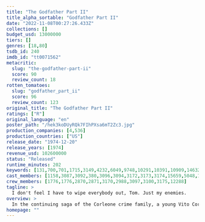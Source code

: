 ```yaml
---
title: "The Godfather Part II"
title_alpha_sortable: "Godfather Part II"
date: "2022-11-08T00:27:26.433Z"
collections: []
budget_usd: 13000000
tiers: []
genres: [18,80]
tsdb_id: 240
imdb_id: "tt0071562"
metacritic:
  slug: "the-godfather-part-ii"
  score: 90
  review_count: 18
rotten_tomatoes:
  slug: "godfather_part_ii"
  score: 96
  review_count: 123
original_title: "The Godfather Part II"
ratings: ["R"]
original_language: "en"
poster_path: "/hek3koDUyRQk7FIhPXsa6mT2Zc3.jpg"
production_companies: [4,536]
production_countries: ["US"]
release_date: "1974-12-20"
release_years: [1974]
revenue_usd: 102600000
status: "Released"
runtime_minutes: 202
keywords: [131,700,701,1715,3149,4232,6049,9748,10291,10391,10909,14632,156024]
cast_members: [1158,3087,3092,380,3096,3094,3172,3173,3174,15659,5048,14849,3085,99846]
crew_members: [1776,1776,2870,2871,3170,2988,3097,3100,3175,12288]
tagline: >
  I don't feel I have to wipe everybody out, Tom. Just my enemies.
overview: >
  In the continuing saga of the Corleone crime family, a young Vito Corleone grows up in Sicily and in 1910s New York. In the 1950s, Michael Corleone attempts to expand the family business into Las Vegas, Hollywood and Cuba.
homepage: ""
---
```

